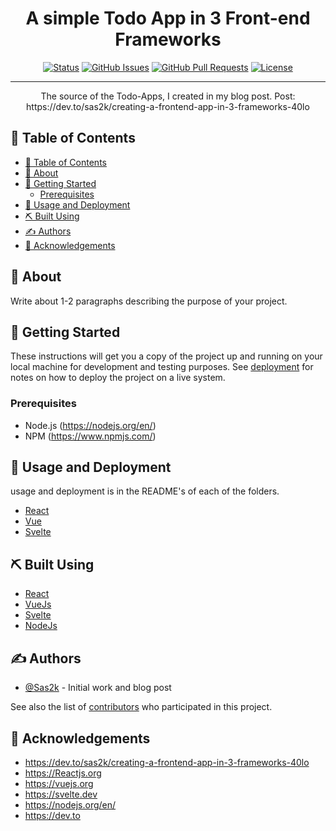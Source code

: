 <h1 align="center">A simple Todo App in 3 Front-end Frameworks</h1>

<div align="center">

[![Status](https://img.shields.io/badge/status-active-success.svg)]()
[![GitHub Issues](https://img.shields.io/github/issues/Sas2k/Todo-App-in-3-Frameworks.svg)](https://github.com/Sas2k/Todo-App-in-3-Frameworks/issues)
[![GitHub Pull Requests](https://img.shields.io/github/issues-pr/Sas2k/Todo-App-in-3-Frameworks.svg)](https://github.com/Sas2k/Todo-App-in-3-Frameworks/pulls)
[![License](https://img.shields.io/badge/license-MIT-blue.svg)](/LICENSE)

</div>

---

<p align="center">
    The source of the Todo-Apps, I created in my blog post.
    Post: https://dev.to/sas2k/creating-a-frontend-app-in-3-frameworks-40lo
    <br> 
</p>

## 📝 Table of Contents

- [📝 Table of Contents](#-table-of-contents)
- [🧐 About <a name = "about"></a>](#-about-)
- [🏁 Getting Started <a name = "getting_started"></a>](#-getting-started-)
  - [Prerequisites](#prerequisites)
- [🎈 Usage and Deployment <a name="usage"></a>](#-usage-and-deployment-)
- [⛏️ Built Using <a name = "built_using"></a>](#️-built-using-)
- [✍️ Authors <a name = "authors"></a>](#️-authors-)
- [🎉 Acknowledgements <a name = "acknowledgement"></a>](#-acknowledgements-)

## 🧐 About <a name = "about"></a>

Write about 1-2 paragraphs describing the purpose of your project.

## 🏁 Getting Started <a name = "getting_started"></a>

These instructions will get you a copy of the project up and running on your local machine for development and testing purposes. See [deployment](#deployment) for notes on how to deploy the project on a live system.

### Prerequisites

- Node.js (https://nodejs.org/en/)
- NPM (https://www.npmjs.com/)

## 🎈 Usage and Deployment <a name="usage"></a>

usage and deployment is in the README's of each of the folders.

- [React](./react-todo-app/README.md)
- [Vue](./vue-todo-app/README.md)
- [Svelte](./svelte-todo-app/README.md)

## ⛏️ Built Using <a name = "built_using"></a>

- [React](https://reactjs.org/)
- [VueJs](https://vuejs.org/)
- [Svelte](https://svelte.dev/)
- [NodeJs](https://nodejs.org/en/)

## ✍️ Authors <a name = "authors"></a>

- [@Sas2k](https://github.com/Sas2k) - Initial work and blog post

See also the list of [contributors](https://github.com/kylelobo/The-Documentation-Compendium/contributors) who participated in this project.

## 🎉 Acknowledgements <a name = "acknowledgement"></a>

- https://dev.to/sas2k/creating-a-frontend-app-in-3-frameworks-40lo
- https://Reactjs.org
- https://vuejs.org
- https://svelte.dev
- https://nodejs.org/en/
- https://dev.to
